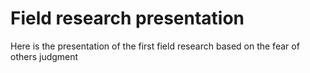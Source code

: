 # Field research presentation

Here is the presentation of the first field research based on the fear of others judgment